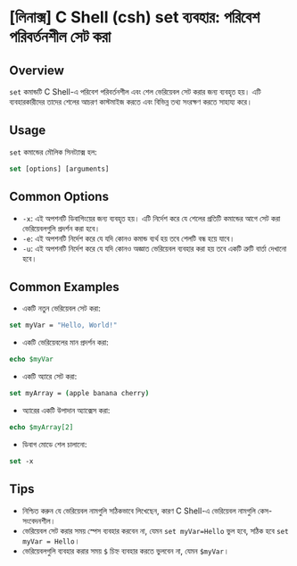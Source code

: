 # [লিনাক্স] C Shell (csh) set ব্যবহার: পরিবেশ পরিবর্তনশীল সেট করা

## Overview
`set` কমান্ডটি C Shell-এ পরিবেশ পরিবর্তনশীল এবং শেল ভেরিয়েবল সেট করার জন্য ব্যবহৃত হয়। এটি ব্যবহারকারীদের তাদের শেলের আচরণ কাস্টমাইজ করতে এবং বিভিন্ন তথ্য সংরক্ষণ করতে সাহায্য করে।

## Usage
`set` কমান্ডের মৌলিক সিনট্যাক্স হল:

```csh
set [options] [arguments]
```

## Common Options
- `-x`: এই অপশনটি ডিবাগিংয়ের জন্য ব্যবহৃত হয়। এটি নির্দেশ করে যে শেলের প্রতিটি কমান্ডের আগে সেট করা ভেরিয়েবলগুলি প্রদর্শন করা হবে।
- `-e`: এই অপশনটি নির্দেশ করে যে যদি কোনও কমান্ড ব্যর্থ হয় তবে শেলটি বন্ধ হয়ে যাবে।
- `-u`: এই অপশনটি নির্দেশ করে যে যদি কোনও অজ্ঞাত ভেরিয়েবল ব্যবহার করা হয় তবে একটি ত্রুটি বার্তা দেখানো হবে।

## Common Examples
- একটি নতুন ভেরিয়েবল সেট করা:
```csh
set myVar = "Hello, World!"
```

- একটি ভেরিয়েবলের মান প্রদর্শন করা:
```csh
echo $myVar
```

- একটি অ্যারে সেট করা:
```csh
set myArray = (apple banana cherry)
```

- অ্যারের একটি উপাদান অ্যাক্সেস করা:
```csh
echo $myArray[2]
```

- ডিবাগ মোডে শেল চালানো:
```csh
set -x
```

## Tips
- নিশ্চিত করুন যে ভেরিয়েবল নামগুলি সঠিকভাবে লিখেছেন, কারণ C Shell-এ ভেরিয়েবল নামগুলি কেস-সংবেদনশীল।
- ভেরিয়েবল সেট করার সময় স্পেস ব্যবহার করবেন না, যেমন `set myVar=Hello` ভুল হবে, সঠিক হবে `set myVar = Hello`।
- ভেরিয়েবলগুলি ব্যবহার করার সময় `$` চিহ্ন ব্যবহার করতে ভুলবেন না, যেমন `$myVar`।